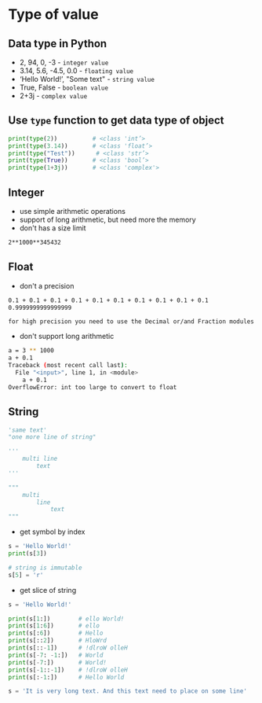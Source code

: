# Type of value

## Data type in Python
- 2, 94, 0, -3 - `integer value`
- 3.14, 5.6, -4.5, 0.0 - `floating value`	
- ‘Hello World!’, "Some text" - `string value`	
- True, False - `boolean value`
- 2+3j - `complex value`

## Use ``type`` function to get data type of object
```python
print(type(2))          # <class 'int’>
print(type(3.14))       # <class 'float’>
print(type("Test"))      # <class 'str’>
print(type(True))       # <class 'bool’>
print(type(1+3j))       # <class 'complex'>
```

## Integer
- use simple arithmetic operations 
- support of long arithmetic, but need more the memory
- don't has a size limit
```bash
2**1000**345432
```

## Float
- don't a precision
```sh
0.1 + 0.1 + 0.1 + 0.1 + 0.1 + 0.1 + 0.1 + 0.1 + 0.1 + 0.1
0.9999999999999999
```
`for high precision you need to use the Decimal or/and Fraction modules`

- don't support long arithmetic
```sh
a = 3 ** 1000
a + 0.1
Traceback (most recent call last):
  File "<input>", line 1, in <module>
    a + 0.1
OverflowError: int too large to convert to float
```

## String
```python
'same text'
"one more line of string"

'''
    multi line
        text
'''

"""
    multi
        line
            text
"""
```

- get symbol by index
```python
s = 'Hello World!'
print(s[3])

# string is immutable
s[5] = 'r' 
```

- get slice of string
```python
s = 'Hello World!'

print(s[1:])        # ello World!
print(s[1:6])       # ello
print(s[:6])        # Hello
print(s[::2])       # HloWrd
print(s[::-1])      # !dlroW olleH
print(s[-7: -1:])   # World
print(s[-7:])       # World!
print(s[-1::-1])    # !dlroW olleH
print(s[:-1:])      # Hello World

s = 'It is very long text. And this text need to place on some line'

```
